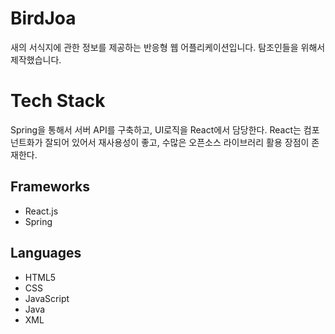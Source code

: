 # BirdJoa
새의 서식지에 관한 정보를 제공하는 반응형 웹 어플리케이션입니다.
탐조인들을 위해서 제작했습니다.
# Tech Stack

Spring을 통해서 서버 API를 구축하고, UI로직을 React에서 담당한다. React는 컴포넌트화가 잘되어 있어서 재사용성이 좋고, 수많은 오픈소스 라이브러리 활용 장점이 존재한다.
## Frameworks
- React.js
- Spring

## Languages
- HTML5
- CSS
- JavaScript
- Java
- XML
